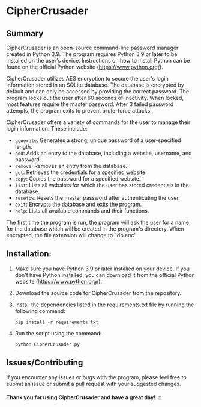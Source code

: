 # CipherCrusader
## Summary
CipherCrusader is an open-source command-line password manager created in Python 3.9. The program requires Python 3.9 or later to be installed on the user's device. Instructions on how to install Python can be found on the official Python website (https://www.python.org/).

CipherCrusader utilizes AES encryption to secure the user's login information stored in an SQLite database. The database is encrypted by default and can only be accessed by providing the correct password. The program locks out the user after 60 seconds of inactivity. When locked, most features require the master password. After 3 failed password attempts, the program exits to prevent brute-force attacks.

CipherCrusader offers a variety of commands for the user to manage their login information. These include:
- `generate`: Generates a strong, unique password of a user-specified length.
- `add`: Adds an entry to the database, including a website, username, and password.
- `remove`: Removes an entry from the database.
- `get`: Retrieves the credentials for a specified website.
- `copy`: Copies the password for a specified website.
- `list`: Lists all websites for which the user has stored credentials in the database.
- `resetpw`: Resets the master password after authenticating the user.
- `exit`: Encrypts the database and exits the program.
- `help`: Lists all available commands and their functions.

The first time the program is run, the program will ask the user for a name for the database which will be created in the program's directory. When encrypted, the file extension will change to '.db.enc'.
## Installation:
1. Make sure you have Python 3.9 or later installed on your device. If you don't have Python installed, you can download it from the official Python website (https://www.python.org/).

2. Download the source code for CipherCrusader from the repository.

3. Install the dependencies listed in the requirements.txt file by running the following command:
    ```
    pip install -r requirements.txt
    ```

4. Run the script using the command:
    ```
    python CipherCrusader.py
    ```
## Issues/Contributing
If you encounter any issues or bugs with the program, please feel free to submit an issue or submit a pull request with your suggested changes.

#### Thank you for using CipherCrusader and have a great day! ☺️